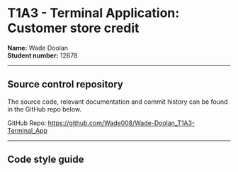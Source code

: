 # T1A3 - Terminal Application: Customer store credit  


**Name:** Wade Doolan  
**Student number:** 12678  


<hr>  

## Source control repository

The source code, relevant documentation and commit history can be found in the GitHub repo below.

GitHub Repo: https://github.com/Wade008/Wade-Doolan_T1A3-Terminal_App  

<hr>  

## Code style guide  






